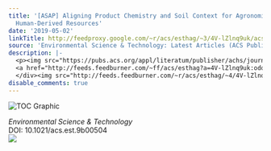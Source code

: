 ```yaml
---
title: '[ASAP] Aligning Product Chemistry and Soil Context for Agronomic Reuse of
  Human-Derived Resources'
date: '2019-05-02'
linkTitle: http://feedproxy.google.com/~r/acs/esthag/~3/4V-lZlnq9uk/acs.est.9b00504
source: 'Environmental Science & Technology: Latest Articles (ACS Publications)'
description: |-
  <p><img src="https://pubs.acs.org/appl/literatum/publisher/achs/journals/content/esthag/0/esthag.ahead-of-print/acs.est.9b00504/20190502/images/medium/es-2019-00504s_0001.gif" alt="TOC Graphic"/></p><div><cite>Environmental Science & Technology</cite></div><div>DOI: 10.1021/acs.est.9b00504</div><div class="feedflare">
  <a href="http://feeds.feedburner.com/~ff/acs/esthag?a=4V-lZlnq9uk:odqmT30zyiM:yIl2AUoC8zA"><img src="http://feeds.feedburner.com/~ff/acs/esthag?d=yIl2AUoC8zA" border="0"></img></a>
  </div><img src="http://feeds.feedburner.com/~r/acs/esthag/~4/4V-lZlnq9uk" height="1" width="1" ...
disable_comments: true
---
```

<p><img src="https://pubs.acs.org/appl/literatum/publisher/achs/journals/content/esthag/0/esthag.ahead-of-print/acs.est.9b00504/20190502/images/medium/es-2019-00504s_0001.gif" alt="TOC Graphic"/></p><div><cite>Environmental Science & Technology</cite></div><div>DOI: 10.1021/acs.est.9b00504</div><div class="feedflare">
<a href="http://feeds.feedburner.com/~ff/acs/esthag?a=4V-lZlnq9uk:odqmT30zyiM:yIl2AUoC8zA"><img src="http://feeds.feedburner.com/~ff/acs/esthag?d=yIl2AUoC8zA" border="0"></img></a>
</div><img src="http://feeds.feedburner.com/~r/acs/esthag/~4/4V-lZlnq9uk" height="1" width="1" ...